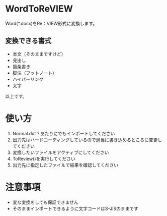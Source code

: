 # WordToReVIEW

Word(*.docx)をRe：VIEW形式に変換します。

## 変換できる書式

 * 本文（そのままですけど）
 * 見出し
 * 箇条書き
 * 脚注（フットノート）
 * ハイパーリンク
 * 太字
 
 以上です。
 
# 使い方

1. Normal.dot？あたりにでもインポートしてください
2. 出力先はハードコーディングしているので適当に書き込めるところに変更してください
3. 変換したいファイルをアクティブにしてください
4. ToReview()を実行してください
5. 出力先に指定したファイルで結果を確認してください

# 注意事項

 * 変な変換をしても保証できません
 * そのままインポートできるように文字コードはS-JISのままです
 
